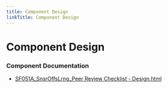```yaml
---
title: Component Design
linkTitle: Component Design
---
```


# Component Design
### Component Documentation

- [SF051A_SnsrOffsLrng_Peer Review Checklist - Design.html](Doc/SF051A_SnsrOffsLrng_Peer%20Review%20Checklist%20-%20Design.html)

